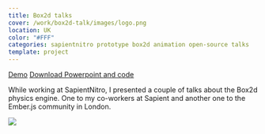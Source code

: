 ```yaml
---
title: Box2d talks
cover: /work/box2d-talk/images/logo.png
location: UK
color: "#FFF"
categories: sapientnitro prototype box2d animation open-source talks
template: project
---
```


<p class="align-center">
<a class="btn external" role="button" href="https://work.joanmira.com/talks/box2d/demo/" target="_blank" rel="noopener noreferrer">Demo</a>
<a class="btn github" role="button" href="https://work.joanmira.com/talks/box2d/brown_bag_box2d.zip" target="_blank" rel="noopener noreferrer">Download Powerpoint and code</a>
</p>

While working at SapientNitro, I presented a couple of talks about the Box2d physics engine. One to my co-workers at Sapient and another one to the Ember.js community in London.

![](/work/box2d-talk/images/1.png)
